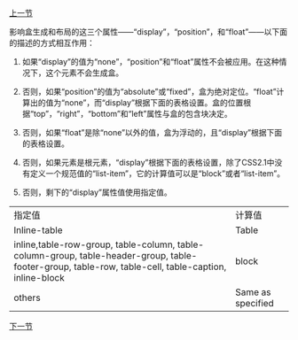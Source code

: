 [上一节](9.5-浮动.md)

影响盒生成和布局的这三个属性——“display”，“position”，和“float”——以下面的描述的方式相互作用：

1. 如果“display”的值为“none”，“position”和“float”属性不会被应用。在这种情况下，这个元素不会生成盒。

2. 否则，如果“position”的值为“absolute”或“fixed”，盒为绝对定位。“float”计算出的值为“none”，而“display”根据下面的表格设置。盒的位置根据“top”，“right”，“bottom”和“left”属性与盒的包含块决定。

3. 否则，如果“float”是除“none”以外的值，盒为浮动的，且“display”根据下面的表格设置。

4. 否则，如果元素是根元素，“display”根据下面的表格设置，除了CSS2.1中没有定义一个规范值的“list-item”，它的计算值可以是“block”或者“list-item”。

5. 否则，剩下的“display”属性值使用指定值。


<table style="border-collapse: collapse">
  <tr>
    <td>指定值</td>
    <td>计算值</td>
  </tr>
  <tr>
    <td>Inline-table</td>
    <td>Table</td>
  </tr>
  <tr>
    <td>inline,table-row-group, table-column, table-column-group, table-header-group, table-footer-group, table-row, table-cell, table-caption, inline-block</td>
    <td>block</td>
  </tr>
  <tr>
    <td>others</td>
    <td>Same as specified</td>
  </tr>
</table>

[下一节](9.8-正常流normal-flow，浮动floats和绝对定位absolute-positioning的对比.md)

